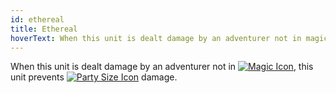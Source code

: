 ```yaml
---
id: ethereal
title: Ethereal
hoverText: When this unit is dealt damage by an adventurer not in magic battle form, this unit prevents party size damage. 
---
```


When this unit is dealt damage by an adventurer not in [<img src="/icons/magic.svg" alt="Magic Icon" class="icon-svg" />](/docs/all/battle-forms/magic), this unit prevents [<img src="/icons/party-size.svg" alt="Party Size Icon" class="icon-svg" />](/docs/all/glossary/party-size) damage. 